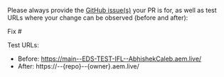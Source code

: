 Please always provide the [GitHub issue(s)](../issues) your PR is for, as well as test URLs where your change can be observed (before and after):

Fix #<gh-issue-id>

Test URLs:
- Before: https://main--EDS-TEST-IFL--AbhishekCaleb.aem.live/
- After: https://<branch>--{repo}--{owner}.aem.live/
